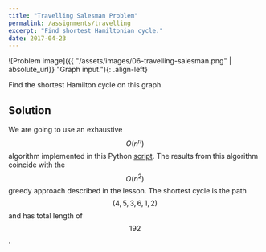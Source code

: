 ```yaml
---
title: "Travelling Salesman Problem"
permalink: /assignments/travelling
excerpt: "Find shortest Hamiltonian cycle."
date: 2017-04-23
---
```


![Problem image]({{ "/assets/images/06-travelling-salesman.png" | absolute_url}} "Graph input."){: .align-left} 

Find the shortest Hamilton cycle on this graph.

## Solution

We are going to use an exhaustive $$O(n^n)$$ algorithm implemented in this Python [script][script].
The results from this algorithm coincide with the $$O(n^2)$$ greedy approach described in the lesson.
The shortest cycle is the path $$(4, 5, 3, 6, 1, 2)$$ and has total length of $$192$$.

[script]: https://github.com/tsirif/optimization-auth-course/blob/master/src/travelling_06.py 
